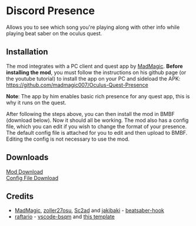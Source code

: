 # Discord Presence

Allows you to see which song you're playing along with other info while playing beat saber on the oculus quest.

## Installation
The mod integrates with a PC client and quest app by [MadMagic](https://github.com/madmagic007). **Before installing the mod**, you must follow the instructions on his github page (or the youtube tutorial) to install the app on your PC and sideload the APK: https://github.com/madmagic007/Oculus-Quest-Presence 

**Note**: The app by him enables basic rich presence for any quest app, this is why it runs on the quest.

After following the steps above, you can then install the mod in BMBF (download below). Now it should all be working.
The mod also has a config file, which you can edit if you wish to change the format of your presence. The default config file is attached for you to edit and then upload to BMBF. Editing the config is not necessary to use the mod.

## Downloads
[Mod Download](https://cdn.discordapp.com/attachments/765630505000894484/767612482734129162/discord-presence_v0.1.2.zip)  
[Config File Download](https://cdn.discordapp.com/attachments/765630505000894484/767612471644651530/discord-presence.json)

## Credits

* [MadMagic](https://github.com/madmagic007), [zoller27osu](https://github.com/zoller27osu), [Sc2ad](https://github.com/Sc2ad) and [jakibaki](https://github.com/jakibaki) - [beatsaber-hook](https://github.com/sc2ad/beatsaber-hook)
* [raftario](https://github.com/raftario) - [vscode-bsqm](https://github.com/raftario/vscode-bsqm) and [this template](https://github.com/raftario/bmbf-mod-template)
